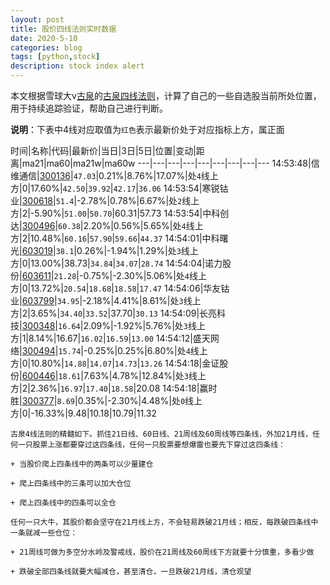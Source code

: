 ```yaml
---
layout: post
title: 股价四线法则实时数据
date: 2020-5-10
categories: blog
tags: [python,stock]
description: stock index alert
---
```



本文根据雪球大v[古泉](https://xueqiu.com/u/7148646888)的[古泉四线法则](https://xueqiu.com/7148646888/130498192)，计算了自己的一些自选股当前所处位置，用于持续追踪验证，帮助自己进行判断。

**说明**：下表中4线对应取值为`红色`表示最新价处于对应指标上方，属正面

时间|名称|代码|最新价|当日|3日|5日|位置|变动|距离|ma21|ma60|ma21w|ma60w
---|---|---|---|---|---|---|---|---
14:53:48|信维通信|[300136](https://xueqiu.com/S/SZ300136)|`47.03`|0.21%|8.76%|17.07%|处`4`线上方|0|17.60%|`42.50`|`39.92`|`42.17`|`36.06`
14:53:54|寒锐钴业|[300618](https://xueqiu.com/S/SZ300618)|`51.4`|-2.78%|0.78%|6.67%|处`2`线上方|2|-5.90%|`51.00`|`50.70`|60.31|57.73
14:53:54|中科创达|[300496](https://xueqiu.com/S/SZ300496)|`60.38`|2.20%|0.56%|5.65%|处`4`线上方|2|10.48%|`60.16`|`57.90`|`59.66`|`44.37`
14:54:01|中科曙光|[603019](https://xueqiu.com/S/SH603019)|`38.1`|0.26%|-1.94%|1.29%|处`3`线上方|0|13.00%|38.73|`34.84`|`34.07`|`28.74`
14:54:04|诺力股份|[603611](https://xueqiu.com/S/SH603611)|`21.28`|-0.75%|-2.30%|5.06%|处`4`线上方|0|13.72%|`20.54`|`18.68`|`18.58`|`17.47`
14:54:06|华友钴业|[603799](https://xueqiu.com/S/SH603799)|`34.95`|-2.18%|4.41%|8.61%|处`3`线上方|2|3.65%|`34.40`|`33.52`|37.70|`30.13`
14:54:09|长亮科技|[300348](https://xueqiu.com/S/SZ300348)|`16.64`|2.09%|-1.92%|5.76%|处`3`线上方|1|8.14%|16.67|`16.02`|`16.59`|`13.00`
14:54:12|盛天网络|[300494](https://xueqiu.com/S/SZ300494)|`15.74`|-0.25%|0.25%|6.80%|处`4`线上方|0|10.80%|`14.88`|`14.07`|`14.73`|`13.26`
14:54:18|金证股份|[600446](https://xueqiu.com/S/SH600446)|`18.61`|7.63%|4.78%|12.84%|处`3`线上方|2|2.36%|`16.97`|`17.40`|`18.58`|20.08
14:54:18|赢时胜|[300377](https://xueqiu.com/S/SZ300377)|`8.69`|0.35%|-2.30%|4.48%|处`0`线上方|0|-16.33%|9.48|10.18|10.79|11.32

```
古泉4线法则的精髓如下。抓住21日线、60日线、21周线及60周线等四条线，外加21月线，任何一只股票上涨都要穿过这四条线，任何一只股票要想爆雷也要先下穿过这四条线：

+ 当股价爬上四条线中的两条可以少量建仓

+ 爬上四条线中的三条可以加大仓位

+ 爬上四条线中的四条可以全仓

任何一只大牛，其股价都会坚守在21月线上方，不会轻易跌破21月线；相反，每跌破四条线中一条就减一些仓位：

+ 21周线可做为多空分水岭及警戒线，股价在21周线及60周线下方就要十分慎重，多看少做

+ 跌破全部四条线就要大幅减仓，甚至清仓，一旦跌破21月线，清仓观望
```